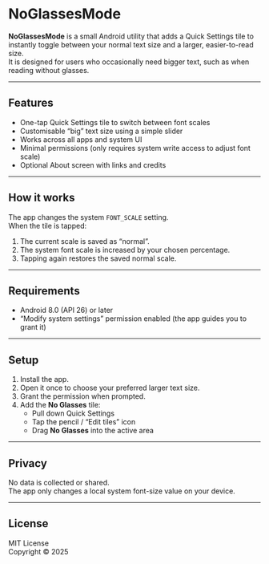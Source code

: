 # NoGlassesMode

**NoGlassesMode** is a small Android utility that adds a Quick Settings tile to instantly toggle between your normal text size and a larger, easier-to-read size.  
It is designed for users who occasionally need bigger text, such as when reading without glasses.

---

## Features
- One-tap Quick Settings tile to switch between font scales  
- Customisable “big” text size using a simple slider  
- Works across all apps and system UI  
- Minimal permissions (only requires system write access to adjust font scale)  
- Optional About screen with links and credits  

---

## How it works
The app changes the system `FONT_SCALE` setting.  
When the tile is tapped:
1. The current scale is saved as “normal”.
2. The system font scale is increased by your chosen percentage.
3. Tapping again restores the saved normal scale.

---

## Requirements
- Android 8.0 (API 26) or later  
- “Modify system settings” permission enabled (the app guides you to grant it)

---

## Setup
1. Install the app.  
2. Open it once to choose your preferred larger text size.  
3. Grant the permission when prompted.  
4. Add the **No Glasses** tile:
   - Pull down Quick Settings  
   - Tap the pencil / “Edit tiles” icon  
   - Drag **No Glasses** into the active area  

---

## Privacy
No data is collected or shared.  
The app only changes a local system font-size value on your device.

---

## License
MIT License  
Copyright © 2025
